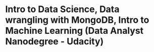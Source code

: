 # Intro to Data Science, Data wrangling with MongoDB, Intro to Machine Learning (Data Analyst Nanodegree - Udacity)
